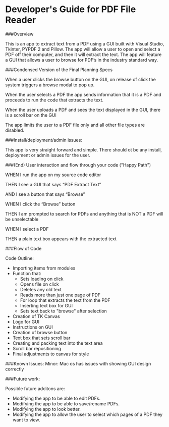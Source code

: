 # Developer's Guide for PDF File Reader 

###Overview 

This is an app to extract text from a PDF using a GUI built with Visual Studio, Tkinter, PYPDF 2 and Pillow. The app will allow a user to open and select a PDF off their computer, and then it will extract the text. The app will feature a GUI that allows a user to browse for PDF’s in the industry standard way.  


###Condensed Version of the Final Planning Specs

When a user clicks the browse button on the GUI, on release of click the system triggers a browse modal to pop up.  

When the user selects a PDF the app sends information that it is a PDF and proceeds to run the code that extracts the text. 

When the user uploads a PDF and sees the text displayed in the GUI, there is a scroll bar on the GUI

The app limits the user to a PDF file only and all other file types are disabled.

###Install/deployment/admin issues:

This app is very straight forward and simple. There should  ot be any install, deployment or admin issues for the user. 


###(End) User interaction and flow through your code ("Happy Path")

WHEN I run the app on my source code editor

THEN I see a GUI that says “PDF Extract Text” 

AND I see a button that says “Browse”  

WHEN I click the “Browse” button  

THEN I am prompted to search for PDFs and anything that is NOT a PDF will be unselectable 

WHEN I select a PDF  

THEN a plain text box appears with the extracted text  
 
###Flow of Code

Code Outline:

* Importing items from modules 
* Function that:
    * Sets loading on click
    * Opens file on click
    * Deletes any old text
    * Reads more than just one page of PDF
    * For loop that extracts the text from the PDF
    * Inserting text box for GUI
    * Sets text back to "browse" after selection
* Creation of TK Canvas
* Logo for GUI
* Instructions on GUI
* Creation of browse button 
* Text box that sets scroll bar 
* Creating and packing text into the text area 
* Scroll bar repositioning 
* Final adjustments to canvas for style 

###Known Issues: 
Minor: Mac os has issues with showing GUI design correctly

###Future work:

Possible future additons are:

* Modifying the app to be able to edit PDFs.
* Modifying the app to be able to save/rename PDFs.
* Modifying the app to look better. 
* Modifying the app to allow the user to select which pages of a PDF they want to view. 
